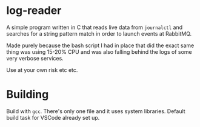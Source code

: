 # log-reader

A simple program written in C that reads live data from `journalctl` and searches for a string pattern match in order to launch events at RabbitMQ.

Made purely because the bash script I had in place that did the exact same thing was using 15-20% CPU and was also falling behind the logs of some very verbose services.

Use at your own risk etc etc.

# Building

Build with `gcc`. There's only one file and it uses system libraries. Default build task for VSCode already set up.
